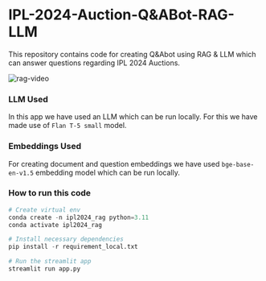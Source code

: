 # IPL-2024-Auction-Q&ABot-RAG-LLM
This repository contains code for creating Q&Abot using RAG &amp; LLM which can answer questions regarding IPL 2024 Auctions.

![rag-video](./docs/streamlit-extended.gif)

### LLM Used
In this app we have used an LLM which can be run locally. For this we have made use of `Flan T-5 small` model.

### Embeddings Used
For creating document and question embeddings we have used `bge-base-en-v1.5` embedding model which can be run locally.

### How to run this code
```python
# Create virtual env
conda create -n ipl2024_rag python=3.11
conda activate ipl2024_rag

# Install necessary dependencies
pip install -r requirement_local.txt

# Run the streamlit app
streamlit run app.py

```